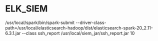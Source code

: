 # ELK_SIEM

/usr/local/spark/bin/spark-submit --driver-class-path=/usr/local/elasticsearch-hadoop/dist/elasticsearch-spark-20_2.11-6.3.1.jar --class ssh_report /usr/local/siem_jar/ssh_report.jar 10
